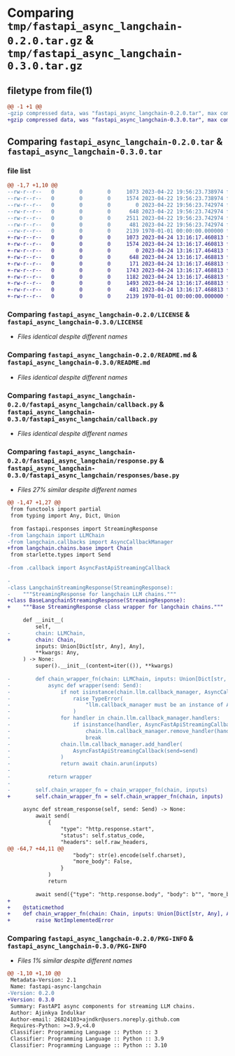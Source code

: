 # Comparing `tmp/fastapi_async_langchain-0.2.0.tar.gz` & `tmp/fastapi_async_langchain-0.3.0.tar.gz`

## filetype from file(1)

```diff
@@ -1 +1 @@
-gzip compressed data, was "fastapi_async_langchain-0.2.0.tar", max compression
+gzip compressed data, was "fastapi_async_langchain-0.3.0.tar", max compression
```

## Comparing `fastapi_async_langchain-0.2.0.tar` & `fastapi_async_langchain-0.3.0.tar`

### file list

```diff
@@ -1,7 +1,10 @@
--rw-r--r--   0        0        0     1073 2023-04-22 19:56:23.738974 fastapi_async_langchain-0.2.0/LICENSE
--rw-r--r--   0        0        0     1574 2023-04-22 19:56:23.738974 fastapi_async_langchain-0.2.0/README.md
--rw-r--r--   0        0        0        0 2023-04-22 19:56:23.742974 fastapi_async_langchain-0.2.0/fastapi_async_langchain/__init__.py
--rw-r--r--   0        0        0      648 2023-04-22 19:56:23.742974 fastapi_async_langchain-0.2.0/fastapi_async_langchain/callback.py
--rw-r--r--   0        0        0     2511 2023-04-22 19:56:23.742974 fastapi_async_langchain-0.2.0/fastapi_async_langchain/response.py
--rw-r--r--   0        0        0      481 2023-04-22 19:56:23.742974 fastapi_async_langchain-0.2.0/pyproject.toml
--rw-r--r--   0        0        0     2139 1970-01-01 00:00:00.000000 fastapi_async_langchain-0.2.0/PKG-INFO
+-rw-r--r--   0        0        0     1073 2023-04-24 13:16:17.460813 fastapi_async_langchain-0.3.0/LICENSE
+-rw-r--r--   0        0        0     1574 2023-04-24 13:16:17.460813 fastapi_async_langchain-0.3.0/README.md
+-rw-r--r--   0        0        0        0 2023-04-24 13:16:17.464813 fastapi_async_langchain-0.3.0/fastapi_async_langchain/__init__.py
+-rw-r--r--   0        0        0      648 2023-04-24 13:16:17.468813 fastapi_async_langchain-0.3.0/fastapi_async_langchain/callback.py
+-rw-r--r--   0        0        0      171 2023-04-24 13:16:17.468813 fastapi_async_langchain-0.3.0/fastapi_async_langchain/responses/__init__.py
+-rw-r--r--   0        0        0     1743 2023-04-24 13:16:17.468813 fastapi_async_langchain-0.3.0/fastapi_async_langchain/responses/base.py
+-rw-r--r--   0        0        0     1182 2023-04-24 13:16:17.468813 fastapi_async_langchain-0.3.0/fastapi_async_langchain/responses/llm.py
+-rw-r--r--   0        0        0     1493 2023-04-24 13:16:17.468813 fastapi_async_langchain-0.3.0/fastapi_async_langchain/responses/retrieval_qa.py
+-rw-r--r--   0        0        0      481 2023-04-24 13:16:17.468813 fastapi_async_langchain-0.3.0/pyproject.toml
+-rw-r--r--   0        0        0     2139 1970-01-01 00:00:00.000000 fastapi_async_langchain-0.3.0/PKG-INFO
```

### Comparing `fastapi_async_langchain-0.2.0/LICENSE` & `fastapi_async_langchain-0.3.0/LICENSE`

 * *Files identical despite different names*

### Comparing `fastapi_async_langchain-0.2.0/README.md` & `fastapi_async_langchain-0.3.0/README.md`

 * *Files identical despite different names*

### Comparing `fastapi_async_langchain-0.2.0/fastapi_async_langchain/callback.py` & `fastapi_async_langchain-0.3.0/fastapi_async_langchain/callback.py`

 * *Files identical despite different names*

### Comparing `fastapi_async_langchain-0.2.0/fastapi_async_langchain/response.py` & `fastapi_async_langchain-0.3.0/fastapi_async_langchain/responses/base.py`

 * *Files 27% similar despite different names*

```diff
@@ -1,47 +1,27 @@
 from functools import partial
 from typing import Any, Dict, Union
 
 from fastapi.responses import StreamingResponse
-from langchain import LLMChain
-from langchain.callbacks import AsyncCallbackManager
+from langchain.chains.base import Chain
 from starlette.types import Send
 
-from .callback import AsyncFastApiStreamingCallback
 
-
-class LangchainStreamingResponse(StreamingResponse):
-    """StreamingResponse for langchain LLM chains."""
+class BaseLangchainStreamingResponse(StreamingResponse):
+    """Base StreamingResponse class wrapper for langchain chains."""
 
     def __init__(
         self,
-        chain: LLMChain,
+        chain: Chain,
         inputs: Union[Dict[str, Any], Any],
         **kwargs: Any,
     ) -> None:
         super().__init__(content=iter(()), **kwargs)
 
-        def chain_wrapper_fn(chain: LLMChain, inputs: Union[Dict[str, Any], Any]):
-            async def wrapper(send: Send):
-                if not isinstance(chain.llm.callback_manager, AsyncCallbackManager):
-                    raise TypeError(
-                        "llm.callback_manager must be an instance of AsyncCallbackManager"
-                    )
-                for handler in chain.llm.callback_manager.handlers:
-                    if isinstance(handler, AsyncFastApiStreamingCallback):
-                        chain.llm.callback_manager.remove_handler(handler)
-                        break
-                chain.llm.callback_manager.add_handler(
-                    AsyncFastApiStreamingCallback(send=send)
-                )
-                return await chain.arun(inputs)
-
-            return wrapper
-
-        self.chain_wrapper_fn = chain_wrapper_fn(chain, inputs)
+        self.chain_wrapper_fn = self.chain_wrapper_fn(chain, inputs)
 
     async def stream_response(self, send: Send) -> None:
         await send(
             {
                 "type": "http.response.start",
                 "status": self.status_code,
                 "headers": self.raw_headers,
@@ -64,7 +44,11 @@
                     "body": str(e).encode(self.charset),
                     "more_body": False,
                 }
             )
             return
 
         await send({"type": "http.response.body", "body": b"", "more_body": False})
+
+    @staticmethod
+    def chain_wrapper_fn(chain: Chain, inputs: Union[Dict[str, Any], Any]):
+        raise NotImplementedError
```

### Comparing `fastapi_async_langchain-0.2.0/PKG-INFO` & `fastapi_async_langchain-0.3.0/PKG-INFO`

 * *Files 1% similar despite different names*

```diff
@@ -1,10 +1,10 @@
 Metadata-Version: 2.1
 Name: fastapi-async-langchain
-Version: 0.2.0
+Version: 0.3.0
 Summary: FastAPI async components for streaming LLM chains.
 Author: Ajinkya Indulkar
 Author-email: 26824103+ajndkr@users.noreply.github.com
 Requires-Python: >=3.9,<4.0
 Classifier: Programming Language :: Python :: 3
 Classifier: Programming Language :: Python :: 3.9
 Classifier: Programming Language :: Python :: 3.10
```

